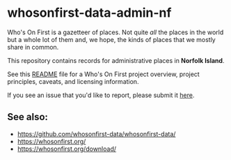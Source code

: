 # whosonfirst-data-admin-nf

Who's On First is a gazetteer of places. Not quite _all_ the places in the world but a whole lot of them and, we hope, the kinds of places that we mostly share in common.

This repository contains records for administrative places in **Norfolk Island**.

See this [README](https://github.com/whosonfirst-data/whosonfirst-data/blob/master/README.md) file for a Who's On First project overview, project principles, caveats, and licensing information.

If you see an issue that you'd like to report, please submit it [here](https://github.com/whosonfirst-data/whosonfirst-data/issues/new).

## See also:

* https://github.com/whosonfirst-data/whosonfirst-data/
* https://whosonfirst.org/
* https://whosonfirst.org/download/
